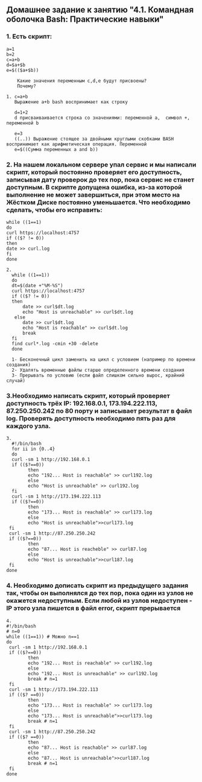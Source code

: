 ## Домашнее задание к занятию "4.1. Командная оболочка Bash: Практические навыки"

### 1. Есть скрипт:
```
a=1
b=2
c=a+b
d=$a+$b
e=$(($a+$b))

    Какие значения переменным c,d,e будут присвоены?
    Почему?

1. c=a+b
   Выражение a+b bash воспринимает как строку
   
   d=1+2
   d присваиваивается строка со значениями: переменной a,  символ +, переменной b
  
   e=3
   ((..)) Выражение стоящее за двойными круглыми скобками BASH воспринимает как арифметическая операция. Переменной
   e=$((Сумма переменных a and b))
```   

### 2. На нашем локальном сервере упал сервис и мы написали скрипт, который постоянно проверяет его доступность, записывая дату проверок до тех пор, пока сервис не станет доступным. В скрипте допущена ошибка, из-за которой выполнение не может завершиться, при этом место на Жёстком Диске постоянно уменьшается. Что необходимо сделать, чтобы его исправить:
``` 
while ((1==1)
do
curl https://localhost:4757
if (($? != 0))
then
date >> curl.log
fi
done
```
```
2.
  while ((1==1))
  do
  dt=$(date +"%M-%S")
  curl https://localhost:4757
  if (($? != 0))
  then 
      date >> curl$dt.log
      echo "Host is unreachable" >> curl$dt.log
   else
      date >> curl$dt.log
      echo "Host is reachable" >> curl$dt.log
      break
  fi
  find curl*.log -cmin +30 -delete
  done
  
  1- Бесконечный цикл заменить на цикл с условием (например по времени создания)
  2- Удалять временные файлы старше определенного времени создания
  3- Прерывать по условию (если файл слишком сильно вырос, крайний случай)
  ```
  
### 3.Необходимо написать скрипт, который проверяет доступность трёх IP: 192.168.0.1, 173.194.222.113, 87.250.250.242 по 80 порту и записывает результат в файл log. Проверять доступность необходимо пять раз для каждого узла.  
  
```
3.
  #!/bin/bash
  for ii in {0..4}
  do
  curl -sm 1 http://192.168.0.1
  if (($?==0))
        then
        echo "192... Host is reachable" >> curl192.log
        else
        echo "Host is unreachable" >> curl192.log
  fi
  curl -sm 1 http://173.194.222.113
  if (($?==0))
        then
        echo "173... Host is reachable" >> curl173.log
        else
        echo "Host is unreachable">>curl173.log
 fi
 curl -sm 1 http://87.250.250.242
 if (($?==0))
        then
        echo "87... Host is reacheble" >> curl87.log
        else
        echo "Host is unreachable">>curl187.log
 fi
done
```
### 4. Необходимо дописать скрипт из предыдущего задания так, чтобы он выполнялся до тех пор, пока один из узлов не окажется недоступным. Если любой из узлов недоступен - IP этого узла пишется в файл error, скрипт прерывается
```
4.
#!/bin/bash
# n=0
while ((1==1)) # Можно n==1
do
 curl -sm 1 http://192.168.0.1
 if (($?==0))
        then
        echo "192... Host is reachable" >> curl192.log
        else
        echo "192... Host is unreachable" >> curl192.log
        break # n=1
 fi
 curl -sm 1 http://173.194.222.113
 if (($? ==0))
        then
        echo "173... Host is reachable" >> curl173.log
        else
        echo "173... Host is unreachable">>curl173.log
        break # n=1
 fi
 curl -sm 1 http://87.250.250.242
 if (($? ==0))
        then
        echo "87... Host is reachable" >> curl87.log
        else
        echo "87... Host is unreachable">>curl187.log
        break # n=1
 fi
done
```
